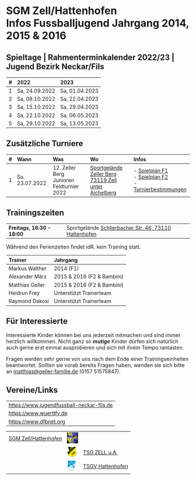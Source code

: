 # SGM Zell/Hattenhofen<br/>Infos Fussballjugend Jahrgang 2014, 2015 & 2016

## Spieltage | Rahmenterminkalender 2022/23 | Jugend Bezirk Neckar/Fils

|#|**2022**|**2023**|
|:--|:--|:--|
|1|Sa, 24.09.2022|Sa, 01.04.2023|
|2|Sa, 08.10.2022|Sa, 22.04.2023|
|3|Sa, 15.10.2022|Sa, 29.04.2023|
|4|Sa, 22.10.2022|Sa, 06.05.2023|
|5|Sa, 29.10.2022|Sa, 13.05.2023|

## Zusätzliche Turniere

|#|Wann|Was|Wo|Infos|
|:--|:--|:--|:--|:--|
|1|Sa. 23.07.2022|12. Zeller Berg<br/>Junioren Feldturnier 2022|[Sportgelände Zeller Berg<br/>73119 Zell unter Aichelberg](https://goo.gl/maps/adBif8bE646YN44J6)|- [Spielplan F1](/2022/2022.07.23-ZellerBerg-F1-Spielplan.pdf)<br/>- [Spielplan F2](/2022/2022.07.23-ZellerBerg-F2-Spielplan.pdf)<br/>- [Turnierbestimmungen](/2022/2022.07.23-ZellerBerg-Turnierbestimmungen.pdf)|

## Trainingszeiten

|||
|:--|:--|
|**Freitags, 16:30 - 18:00**|Sportgelände <a href="https://goo.gl/maps/FJQeoiVucuZiPWvFA" target="_blank" rel="noopener noreferrer">Schlierbacher Str. 46, 73110 Hattenhofen</a>|

Während den Ferienzeiten findet idR. kein Training statt.

|Trainer|Jahrgang|
|:--|:--|
|Markus Walther|2014 (F1)|
|Alexander März|2015 & 2016 (F2 & Bambini)|
|Matthias Geller|2015 & 2016 (F2 & Bambini)|
|Heidrun Frey|Unterstützt Trainerteam|
|Raymond Dakosi|Unterstützt Trainerteam|

## Für Interessierte

Interessierte Kinder können bei uns jederzeit mitmachen und sind immer herzlich willkommen.
Nicht ganz so ***mutige*** Kinder dürfen sich natürlich auch gerne erst einmal ausprobieren und sich mit ihrem Tempo rantasten.

Fragen werden sehr gerne von uns nach dem Ende einer Trainingseinheiten beantwortet.
Sollten sie vorab bereits Fragen haben, wenden sie sich bitte an matthias@geller-familie.de (0157 51575847).

## Vereine/Links

||
|:--|
|https://www.jugendfussball-neckar-fils.de|
|https://www.wuerttfv.de|
|https://www.dfbnet.org|

||||
|--:|:--|:--|
|[SGM Zell/Hattenhofen](https://sgm-zell-hattenhofen.de/)|<img src="cropped-SGM-Zell_Hattenhofen-2.jpg" height="30" />||
||<img src="logo_zua.png" height="30" />|[TSG ZELL u.A.](https://www.tsg-zell-fussball.de/)|
||<img src="logo-hat.gif" height="30" />|[TSGV Hattenhofen](https://tsgv-hattenhofen.de/)|
